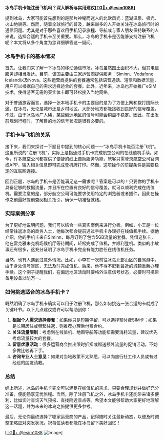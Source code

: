 **冰岛手机卡能注册飞机吗？深入解析与实用建议[[TG💪+ @esim1088](https://t.me/s/esim1088)]**

提到冰岛，大家可能首先想到的是那片神秘而迷人的北欧风光：蓝湖温泉、极光、火山地貌等。然而，随着全球旅行的普及，越来越多的人开始关注在冰岛旅行时的通信问题。尤其是对于那些喜欢用手机记录旅程、导航或与家人朋友保持联系的人来说，选择合适的手机卡至关重要。那么，冰岛的手机卡是否能够支持注册飞机呢？本文将从多个角度为您详细解答这一疑问。

### 冰岛手机卡的基本情况

首先，让我们来了解一下冰岛的移动通信市场。冰岛虽然国土面积不大，但其电信服务却相当发达。目前，该国主要由三家运营商提供服务：Siminn、Vodafone Iceland以及Nova。这些运营商提供的套餐通常包括语音通话、短信和数据流量，用户可以根据自己的需求选择适合的套餐。此外，近年来，冰岛也开始推广eSIM技术，使得游客无需购买实体卡即可轻松接入当地网络。

对于普通旅客而言，选择一张本地手机卡的主要目的是为了方便上网和拨打国际长途。在冰岛，无论是城市还是乡村地区，大部分地方都能接收到良好的信号覆盖。不过，由于冰岛地广人稀，某些偏远地区的信号可能会稍显不稳定。因此，在出发前规划行程时，了解目的地的信号状况是很有必要的。

### 手机卡与飞机的关系

接下来，我们来探讨一下题目中提到的核心问题——“冰岛手机卡能否注册飞机”。这里所说的“注册飞机”，实际上是指通过手机卡完成航空公司的在线值机手续。如今，许多航空公司都提供了便捷的线上自助服务功能，旅客只需登录航空公司官网或APP，输入相关信息即可完成登机牌打印。然而，这项操作的前提条件是需要稳定的互联网连接。

回到正题，冰岛的手机卡是否能满足这一需求呢？答案是可以的！只要你的手机卡具备足够的数据流量，并且所在位置有良好的信号覆盖，就可以顺利完成在线值机。需要注意的是，部分航空公司可能要求使用特定的浏览器或者插件，因此在操作之前最好提前查阅相关指引，确保一切准备就绪。

### 实际案例分享

为了更好地说明问题，我们可以结合一些真实案例来进行分析。例如，小王是一位经常往返冰岛的商务人士，他每次都会提前通过手机卡办理好在线值机手续。据他介绍，他的手机卡来自Siminn，每月订购了包含5GB流量的套餐。凭借这张卡，他在雷克雅未克机场候机厅等待期间，轻松完成了值机，并顺利登机。类似的小故事还有很多，这充分证明了冰岛手机卡完全有能力胜任在线值机任务。

当然，也有人遇到过意外情况。比如，小李在一次前往冰岛北部山区的自驾游中，由于身处信号盲区，无法及时完成值机。后来，他不得不赶到最近的城镇重新办理手续。这个例子提醒我们，在偏远地区活动时要格外注意信号状态，必要时可携带备用设备以防万一。

### 如何挑选适合的冰岛手机卡？

既然明确了冰岛手机卡确实可以用于注册飞机，那么如何挑选一张合适的卡就成了关键环节。以下几点建议或许可以帮助到你：

1. **根据个人需求选择套餐**：如果你只是短期停留，可以选择预付费SIM卡；如果是长期居住或频繁往返，则推荐办理后付费合约。
2. **关注流量限制**：考虑到在线值机、地图导航等功能都需要消耗流量，建议优先考虑流量较大的套餐。
3. **留意优惠活动**：很多运营商会推出限时折扣或赠送额外流量的促销活动，不妨多做比较再下手。
4. **咨询专业人士意见**：如果对当地政策不太熟悉，可以向旅行社工作人员或有过经验的朋友请教。

### 总结

综上所述，冰岛的手机卡完全可以满足在线值机的需求，只要合理规划并做好充分准备，便能畅享无忧旅程。当然，除了注册飞机之外，冰岛手机卡还能带来诸多便利，比如实时查询天气预报、查找附近景点等。希望本文能够帮助大家更好地理解这一话题，并为未来的冰岛之旅提供更多参考。

最后，无论你最终选择了哪家运营商的产品，记得随时关注最新动态，以便及时调整策略应对突发状况。祝每位读者都能在冰岛留下美好回忆！

[[TG💪+ @esim1088](https://t.me/s/esim1088) ![Image](https://i.postimg.cc/4NQfJmqS/Snipaste-2025-05-13-00-14-12.png)]